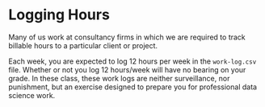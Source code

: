 # Logging Hours

Many of us work at consultancy firms in which we are required to track billable hours to a particular client or project. 

Each week, you are expected to log 12 hours per week in the `work-log.csv` file.  Whether or not you log 12 hours/week will have no bearing on your grade.  In these class, these work logs are neither surveillance, nor punishment, but an exercise designed to prepare you for professional data science work.
